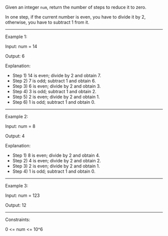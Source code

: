 Given an integer `num`, return the number of steps to reduce it to zero.

In one step, if the current number is even, you have to divide it by 2, otherwise, you have to subtract 1 from it.

---
Example 1:

Input: num = 14

Output: 6

Explanation:
- Step 1) 14 is even; divide by 2 and obtain 7.
- Step 2) 7 is odd; subtract 1 and obtain 6.
- Step 3) 6 is even; divide by 2 and obtain 3.
- Step 4) 3 is odd; subtract 1 and obtain 2.
- Step 5) 2 is even; divide by 2 and obtain 1.
- Step 6) 1 is odd; subtract 1 and obtain 0.
---
Example 2:

Input: num = 8

Output: 4

Explanation:
- Step 1) 8 is even; divide by 2 and obtain 4.
- Step 2) 4 is even; divide by 2 and obtain 2.
- Step 3) 2 is even; divide by 2 and obtain 1.
- Step 4) 1 is odd; subtract 1 and obtain 0.
---
Example 3:

Input: num = 123

Output: 12

---
Constraints:

0 <= num <= 10^6